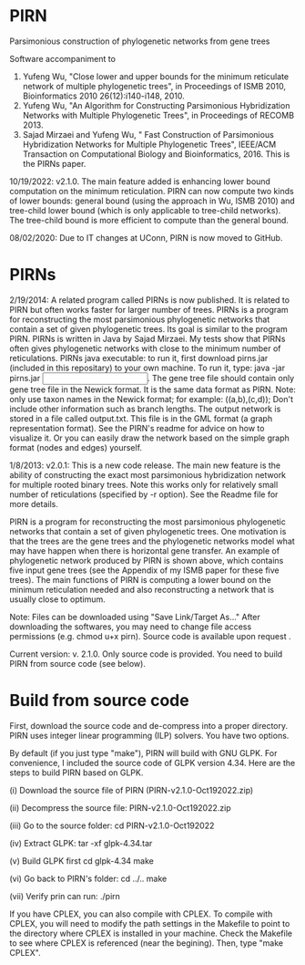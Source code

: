 # PIRN
Parsimonious construction of phylogenetic networks from gene trees

Software accompaniment to
1. Yufeng Wu, "Close lower and upper bounds for the minimum reticulate network of multiple phylogenetic trees", in Proceedings of ISMB 2010, Bioinformatics 2010 26(12):i140-i148, 2010.  
2. Yufeng Wu, "An Algorithm for Constructing Parsimonious Hybridization Networks with Multiple Phylogenetic Trees", in Proceedings of RECOMB 2013. 
3. Sajad Mirzaei and Yufeng Wu, " Fast Construction of Parsimonious Hybridization Networks for Multiple Phylogenetic Trees", IEEE/ACM Transaction on Computational Biology and Bioinformatics, 2016. This is the PIRNs paper.

10/19/2022: v2.1.0. The main feature added is enhancing lower bound computation on the minimum reticulation. PIRN can now compute two kinds of lower bounds: general bound (using the approach in Wu, ISMB 2010) and tree-child lower bound (which is only applicable to tree-child networks). The tree-child bound is more efficient to compute than the general bound.

08/02/2020: Due to IT changes at UConn, PIRN is now moved to GitHub.

# PIRNs
2/19/2014: A related program called PIRNs is now published. It is related to PIRN but often works faster for larger number of trees.
PIRNs is a program for reconstructing the most parsimonious phylogenetic networks that contain a set of given phylogenetic trees. Its goal is similar to the program PIRN. PIRNs is written in Java by Sajad Mirzaei. My tests show that PIRNs often gives phylogenetic networks with close to the minimum number of reticulations.
PIRNs java executable: to run it, first download pirns.jar (included in this repositary) to your own machine. To run it, type: java -jar pirns.jar <input gene trees>. The gene tree file should contain only gene tree file in the Newick format. It is the same data format as PIRN. Note: only use taxon names in the Newick format; for example: ((a,b),(c,d)); Don't include other information such as branch lengths. The output network is stored in a file called output.txt. This file is in the GML format (a graph representation format). See the PIRN's readme for advice on how to visualize it. Or you can easily draw the network based on the simple graph format (nodes and edges) yourself.

1/8/2013: v2.0.1: This is a new code release. The main new feature is the ability of constructing the exact most parsimonious hybridization network for multiple rooted binary trees. Note this works only for relatively small number of reticulations (specified by -r option). See the Readme file for more details.

PIRN is a program for reconstructing the most parsimonious phylogenetic networks that contain a set of given phylogenetic trees. One motivation is that the trees are the gene trees and the phylogenetic networks model what may have happen when there is horizontal gene transfer. An example of phylogenetic network produced by PIRN is shown above, which contains five input gene trees (see the Appendix of my ISMB paper for these five trees). The main functions of PIRN is computing a lower bound on the minimum reticulation needed and also reconstructing a network that is usually close to optimum.


Note: Files can be downloaded using "Save Link/Target As..." After downloading the softwares, you may need to change file access permissions (e.g. chmod u+x pirn). Source code is available upon request .

Current version: v. 2.1.0. Only source code is provided. You need to build PIRN from source code (see below).

# Build from source code
First, download the source code and de-compress into a proper directory.
PIRN uses integer linear programming (ILP) solvers. You have two options.

By default (if you just type "make"), PIRN will build with GNU GLPK.
For convenience, I included the source code of GLPK version 4.34. Here are the steps to build PIRN based on GLPK. 

(i) Download the source file of PIRN (PIRN-v2.1.0-Oct192022.zip)

(ii) Decompress the source file:  PIRN-v2.1.0-Oct192022.zip

(iii) Go to the source folder:
cd PIRN-v2.1.0-Oct192022

(iv) Extract GLPK:
tar -xf glpk-4.34.tar

(v) Build GLPK first
cd glpk-4.34
make

(vi) Go back to PIRN's folder:
cd ../..
make

(vii) Verify prin can run:
./pirn


If you have CPLEX, you can also compile with CPLEX. To compile with CPLEX,
you will need to modify the path settings in the Makefile to point to the directory
where CPLEX is installed in your machine. Check the Makefile to see where CPLEX
is referenced (near the begining). Then, type "make CPLEX".
